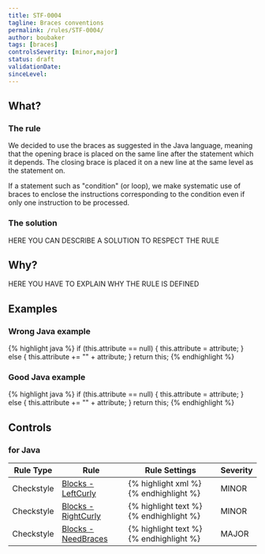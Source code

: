 ```yaml
---
title: STF-0004
tagline: Braces conventions
permalink: /rules/STF-0004/
author: boubaker
tags: [braces]
controlsSeverity: [minor,major]
status: draft
validationDate:
sinceLevel:
---
```


<a name="what"></a>
## What?

### <i class="fa fa-info-circle"></i> The rule

We decided to use the braces as suggested in the Java language, meaning that the opening brace is placed on the same line after
 the statement which it depends. The closing brace is placed it on a new line at the same level as the statement on.

<div class="alert alert-danger" role="alert"><i class="fa fa-minus-circle pull-right"></i>
If a statement such as "condition" (or loop), we make systematic use of braces to enclose the instructions corresponding to the
 condition even if only one instruction to be processed.
</div>


### <i class="fa fa-lightbulb-o"></i> The solution

HERE YOU CAN DESCRIBE A SOLUTION TO RESPECT THE RULE

<a name="why"></a>
## Why?

HERE YOU HAVE TO EXPLAIN WHY THE RULE IS DEFINED

<a name="examples"></a>
## Examples



<div class="panel panel-danger">
  <div class="panel-heading">
    <h3 class="panel-title"><i class="fa fa-thumbs-down pull-right"></i> Wrong Java example</h3>
  </div>
  <div class="panel-body">

{% highlight java %}
    if (this.attribute == null)
    {
      this.attribute = attribute;
    }
    else
    {
      this.attribute += "" + attribute;
    }
    return this;
{% endhighlight %}

  </div>
</div>


<div class="panel panel-success">
  <div class="panel-heading">
    <h3 class="panel-title"><i class="fa fa-thumbs-up pull-right"></i> Good Java example</h3>
  </div>
  <div class="panel-body">

{% highlight java %}
    if (this.attribute == null) {
      this.attribute = attribute;
    } else {
      this.attribute += "" + attribute;
    }
    return this;
{% endhighlight %}

  </div>
</div>


<a name="controls"></a>
## <i class="fa fa-shield"></i> Controls

### for Java

<div class="table-responsive">
  <table class="table">
    <thead>
      <tr>
        <th>Rule Type</th>
        <th>Rule</th>
        <th>Rule Settings</th>
        <th>Severity</th>
      </tr>
    </thead>
    <tbody>
    <tr>
      <td>Checkstyle</td>
      <td><a href="http://checkstyle.sourceforge.net/config_blocks.html#LeftCurly">Blocks - LeftCurly</a></td>
       <td>
{% highlight xml %}
<module name="LeftCurly">
    <property name="option" value="eol"/>
</module>
{% endhighlight %}
       </td>
       <td>MINOR</td>
     </tr>
     <tr>
       <td>Checkstyle</td>
       <td><a href="http://checkstyle.sourceforge.net/config_blocks.html#RightCurly" >Blocks - RightCurly</a></td>
       <td>
{% highlight text %}
<module name="RightCurly">
    <property name="option" value="same"/>
    <property name="shouldStartLine" value="true"/>
</module>
{% endhighlight %}
       </td>
       <td>MINOR</td>
     </tr>
     <tr>
       <td>Checkstyle</td>
       <td><a href="http://checkstyle.sourceforge.net/config_blocks.html#NeedBraces" >Blocks - NeedBraces</a></td>
       <td>
{% highlight text %}
<module name="NeedBraces"/>
{% endhighlight %}
       </td>
       <td>MAJOR</td>
     </tr>
   </tbody>
  </table>
</div>
